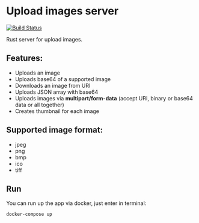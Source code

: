 # Upload images server

[![Build Status](https://travis-ci.org/ChugunovRoman/uploadImages.svg?branch=master)](https://travis-ci.org/ChugunovRoman/uploadImages)

Rust server for upload images.

## Features:
* Uploads an image
* Uploads base64 of a supported image
* Downloads an image from URI
* Uploads JSON array with base64
* Uploads images via **multipart/form-data** (accept URI, binary or base64 data or all together)
* Creates thumbnail for each image

## Supported image format:
* jpeg
* png
* bmp
* ico
* tiff

## Run
You can run up the app via docker, just enter in terminal:
```bash
docker-compose up
```
